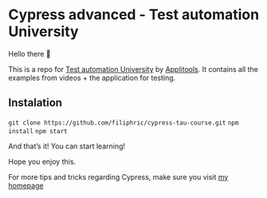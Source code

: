 # Cypress advanced - Test automation University

Hello there 👋

This is a repo for [Test automation University](https://testautomationu.applitools.com/) by [Applitools](http://applitools.com/). It contains all the examples from videos + the application for testing.

## Instalation
`git clone https://github.com/filiphric/cypress-tau-course.git`
`npm install`
`npm start`

And that’s it! You can start learning!

Hope you enjoy this.

For more tips and tricks regarding Cypress, make sure you visit [my homepage](https://filiphric.com)
